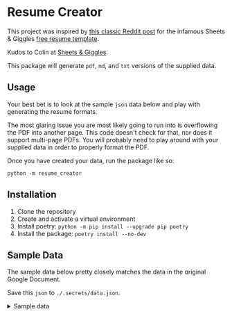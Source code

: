 # Resume Creator

This project was inspired by [this classic Reddit post](https://www.reddit.com/r/jobs/comments/7y8k6p/im_an_exrecruiter_for_some_of_the_top_companies/) for the infamous Sheets & Giggles [free resume template](https://docs.google.com/document/d/1QcZgLCcauW2k1cIC9JcGQFAIfrszyIE2/edit).

Kudos to Colin at [Sheets & Giggles](https://sheetsgiggles.com).

This package will generate `pdf`, `md`, and `txt` versions of the supplied data.

## Usage

Your best bet is to look at the sample `json` data below and play with generating
the resume formats.

The most glaring issue you are most likely going to run into is overflowing the
PDF into another page.  This code doesn't check for that, nor does it support
multi-page PDFs.  You will probably need to play around with your supplied data
in order to properly format the PDF.

Once you have created your data, run the package like so:
```shell
python -m resume_creator
```

## Installation

1. Clone the repository
1. Create and activate a virtual environment
1. Install poetry: `python -m pip install --upgrade pip poetry`
1. Install the package: `poetry install --no-dev`

## Sample Data

The sample data below pretty closely matches the data in the original Google Document.

Save this `json` to `./.secrets/data.json`.

<details>
    <summary>Sample data</summary>

### Sample json
```json
{
    "name": "Jobby McJobface",
    "email": "pillowtalk@sheetsgiggles.com",
    "phone": "(555) 555-5555",
    "location": "Denver, CO",
    "linkedin": "https://www.linkedin.com/company/sheetsgiggles/",
    "skills": [
        "Strategic planning", 
        "strategic partnerships", 
        "revenue modeling & forecasting",
        "retail partnerships, sales, & distro",
        "contract negotiations",
        "account management",
        "Amazon marketing", 
        "channel marketing",
        "crowdfunding",
        "copywriting",
        "content marketing",
        "brand marketing",
        "DTC",
        "Shopify",
        "supply chain management",
        "Keynote / PPT presentation"
    ],
    "interests": [
        "Puns",
        "sleeping",
        "sustainability",
        "politics",
        "yoga",
        "traveling",
        "fishing",
        "Reddit",
        "beer",
        "Seinfeld"
    ],
    "experiences": [
        {
            "company": "Sheets & Giggles",
            "location": " Denver, CO",
            "dates": "Oct. 2017 – Present",
            "titles": [
                "Founder & CEO"
            ],
            "responsibilities": [
                "S&G makes sustainable mattresses, sheets, and pillows from Eucalyptus Lyocell",
                "As Founder & CEO, I oversee our core strategies, product roadmap, ops, marketing, and fundraising.",
                "Core responsibility #3. Pretend this is where they stop reading your resume. Whether Work or Education is your top section, the first 3 things they see better be your most impressive stuff, period.",
                "Core responsibility #4. Bullets #1 and #2 are for high-level descriptions of the company and/or your role."
            ],
            "technologies": [
            ]
        },
        {
            "company": "Company Name",
            "location": "City, ST",
            "dates": "Nov. 2008 - Jul. 2018",
            "titles": [
                "Staff Software Engineer",
                "Team Lead"
            ],
            "responsibilities": [
                "Designed and implemented an automation library in Python that was used by 7 engineers and responsible for testing over 100 servers.  This project included automation of networking, servers, server components (drive controller cards), operating systems, and reporting.",
                "Designed and implemented a heavily multi-threaded application to solve complex hardware access problems.",
                "Lead a multinational team of four engineers",
                "Designed, maintained and implemented a Perl framework for a large team of engineers to test LSI Initiator-Target controller cards.",
                "Maintained and enhanced a >80,000 line, single file, C program used by support and customer success teams."
            ],
            "technologies": [
                "Python",
                "Perl",
                "C/C++",
                "Windows",
                "Linux"
            ]
        },
        {
            "company": "Company Name",
            "location": "City, ST",
            "dates": "Month Year – Month Year",
            "titles": [
                "Job Title"
            ],
            "responsibilities": [
                "Core responsibility #1.",
                "Core responsibility #2.",
                "Core responsibility #3."
            ],
            "technologies": [
            ]
        },
        {
            "company": "Company Name",
            "location": "City, ST",
            "dates": "Month Year – Month Year",
            "titles": [
                "Job Title"
            ],
            "responsibilities": [
                "Core responsibility #1.",
                "Core responsibility #2.",
            ],
            "technologies": [
            ]
        },
        {
            "company": "Company Name",
            "location": "City, ST",
            "dates": "Month Year – Month Year",
            "titles": [
                "Job Title"
            ],
            "responsibilities": [
                "Core responsibility #1."
            ],
            "technologies": [
            ]
        },
        {
            "company": "Company Name",
            "location": "City, ST",
            "dates": "Month Year – Month Year",
            "titles": [
                "Job Title"
            ],
            "responsibilities": [
                "Core responsibility #1."
            ],
            "technologies": [
            ]
        },
    ],
    "education": [
        {
            "school": "University Name",
            "graduation_date": "Graduation Month, Year",
            "degree": "Degree (e.g., BS), Majors (e.g., Computer Science)",
            "location": "City, ST"
        }
    ]
}
```
</details>
